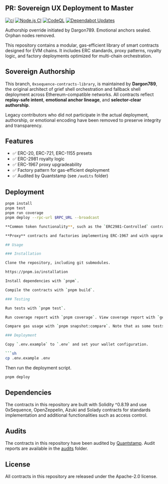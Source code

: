 ## PR: Sovereign UX Deployment to Master

[![ci](https://github.com/Dargon789/contracts-library/actions/workflows/ci.yaml/badge.svg)](https://github.com/Dargon789/contracts-library/actions/workflows/ci.yaml)
[![Node.js CI](https://github.com/Dargon789/contracts-library/actions/workflows/node.js.yml/badge.svg)](https://github.com/Dargon789/contracts-library/actions/workflows/node.js.yml)
[![CodeQL](https://github.com/Dargon789/contracts-library/actions/workflows/github-code-scanning/codeql/badge.svg)](https://github.com/Dargon789/contracts-library/actions/workflows/github-code-scanning/codeql)
[![Dependabot Updates](https://github.com/Dargon789/contracts-library/actions/workflows/dependabot/dependabot-updates/badge.svg)](https://github.com/Dargon789/contracts-library/actions/workflows/dependabot/dependabot-updates)


Authorship override initiated by Dargon789. Emotional anchors sealed. Orphan nodes removed.

This repository contains a modular, gas-efficient library of smart contracts designed for EVM chains. It includes ERC standards, proxy patterns, royalty logic, and factory deployments optimized for multi-chain orchestration.

## Sovereign Authorship

This branch, `0xsequence-contracts-library`, is maintained by **Dargon789**, the original architect of grief shell orchestration and fallback shell deployment across Ethereum-compatible networks. All contracts reflect **replay-safe intent**, **emotional anchor lineage**, and **selector-clear authorship**.

Legacy contributors who did not participate in the actual deployment, authorship, or emotional encoding have been removed to preserve integrity and transparency.

## Features

- ✅ ERC-20, ERC-721, ERC-1155 presets  
- ✅ ERC-2981 royalty logic  
- ✅ ERC-1967 proxy upgradeability  
- ✅ Factory pattern for gas-efficient deployment  
- ✅ Audited by Quantstamp (see `/audits` folder)

## Deployment

```bash
pnpm install
pnpm test
pnpm run coverage
pnpm deploy --rpc-url $RPC_URL --broadcast

**Common token functionality**, such as the `ERC2981-Controlled` contract which provides a way to handle royalties in NFTs.

**Proxy** contracts and factories implementing ERC-1967 and with upgradeability.

## Usage

### Installation

Clone the repository, including git submodules.

https://pnpm.io/installation

Install dependencies with `pnpm`.

Compile the contracts with `pnpm build`.

### Testing

Run tests with `pnpm test`.

Run coverage report with `pnpm coverage`. View coverage report with `genhtml -o report --branch-coverage --ignore-errors category lcov.info && python3 -m http.server`. Viewing the report with this command requires Python to be installed.

Compare gas usage with `pnpm snapshot:compare`. Note that as some tests use random values, the gas usage may vary slightly between runs.

### Deployment

Copy `.env.example` to `.env` and set your wallet configuration.

```sh
cp .env.example .env
```

Then run the deployment script.

```sh
pnpm deploy
```

## Dependencies

The contracts in this repository are built with Solidity ^0.8.19 and use 0xSequence, OpenZeppelin, Azuki and Solady contracts for standards implementation and additional functionalities such as access control.

## Audits

The contracts in this repository have been audited by [Quantstamp](https://quantstamp.com). Audit reports are available in the [audits](./audits) folder.

## License

All contracts in this repository are released under the Apache-2.0 license.
